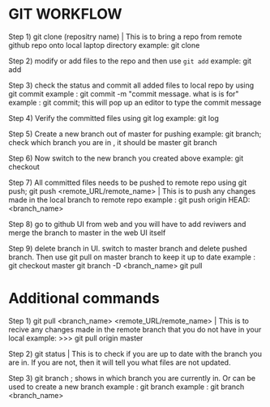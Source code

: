 GIT WORKFLOW
============
Step 1) git clone (repositry name) | This is to bring a repo from remote github repo onto local laptop directory
example: git clone <python-basic-programs http link from github>

Step 2) modify or add files to the repo and then use `git add`
  example: git add <file name>

Step 3) check the status and commit all added files to local repo by using git commit
example : git commit -m "commit message. what is is for"
example : git commit;  this will pop up an editor to type the commit message

Step 4) Verify the committed files using git log
example: git log

Step 5) Create a new branch out of master for pushing
example: git branch;  check which branch you are in , it should be master
         git branch <new branch name>

Step 6) Now switch to the new branch you created above
    example: git checkout <branch name>

Step 7) All committed files needs to be pushed to remote repo using git push;
git push <remote_URL/remote_name> <branch> | This is to push any changes made in the local branch to remote repo
example : git push origin HEAD:<branch_name>

Step 8) go to github UI from web and you will have to add reviwers and merge the branch to master in the web UI itself

Step 9) delete branch in UI. switch to master branch and delete pushed branch. Then use git pull on master branch to keep it up to date
example : git checkout master
	  git branch -D <branch_name>
	  git pull  

Additional commands
===================

Step 1) git pull <branch_name> <remote_URL/remote_name> | This is to recive any changes made in the remote branch that you do not have in your local
example: >>> git pull origin master

Step 2) git status | This is to check if you are up to date with the branch you are in. If you are not, then it will tell you what files are not updated.


Step 3) git branch ; shows in which branch you are currently in. Or can be used to create a new branch
example : git branch
example : git branch <branch_name>

